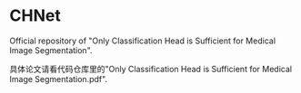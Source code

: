 # CHNet
Official repository of "Only Classification Head is Sufficient for Medical Image Segmentation".

具体论文请看代码仓库里的"Only Classification Head is Sufficient for Medical Image Segmentation.pdf".
